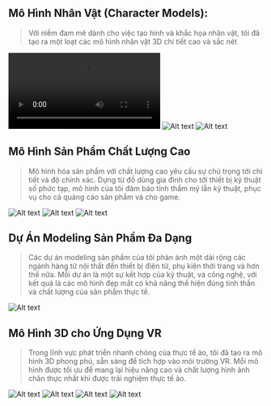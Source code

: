 ## Mô Hình Nhân Vật (Character Models):
>  Với niềm đam mê dành cho việc tạo hình và khắc họa nhân vật, tôi đã tạo ra một loạt các mô hình nhân vật 3D chi tiết cao và sắc nét

![type:video](https://cdn.artstation.com/p/video_sources/000/336/377/art-1.mp4)
![Alt text](../assets/mode_4.jpg)
![Alt text](../assets/mode_5.jpg)

## Mô Hình Sản Phẩm Chất Lượng Cao
> Mô hình hóa sản phẩm với chất lượng cao yêu cầu sự chú trọng tới chi tiết và độ chính xác. Dựng từ đồ dùng gia đình cho tới thiết bị kỹ thuật số phức tạp, mô hình của tôi đảm bảo tính thẩm mỹ lẫn kỹ thuật, phục vụ cho cả quảng cáo sản phẩm và cho game.

![Alt text](../assets/mode_1.jpg)
![Alt text](../assets/mode_2.jpg)
![Alt text](../assets/mode_3.jpg)

## Dự Án Modeling Sản Phẩm Đa Dạng
> Các dự án modeling sản phẩm của tôi phản ánh một dải rộng các ngành hàng từ nội thất đến thiết bị điện tử, phụ kiện thời trang và hơn thế nữa. Mỗi dự án là một sự kết hợp của kỹ thuật, và công nghệ, với kết quả là các mô hình đẹp mắt có khả năng thể hiện đúng tinh thần và chất lượng của sản phẩm thực tế.

![Alt text](../assets/mode_6.jpg)

## Mô Hình 3D cho Ứng Dụng VR 
> Trong lĩnh vực phát triển nhanh chóng của thực tế ảo, tôi đã tạo ra mô hình 3D phong phú, sẵn sàng để tích hợp vào môi trường VR. Mỗi mô hình được tối ưu để mang lại hiệu năng cao và chất lượng hình ảnh chân thực nhất khi được trải nghiệm thực tế ảo.

![Alt text](../assets/mode_7.jpg)
![Alt text](../assets/mode_8.jpg)
![Alt text](../assets/mode_9.jpg)
![Alt text](../assets/mode_10.jpg)